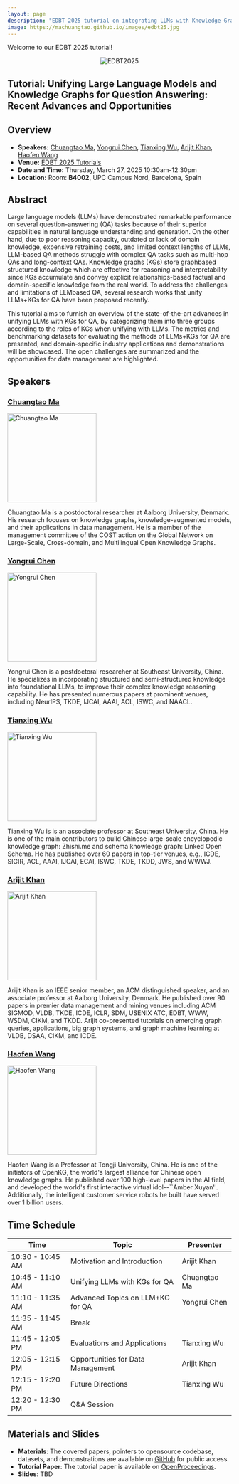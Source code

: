 ```yaml
---
layout: page
description: "EDBT 2025 tutorial on integrating LLMs with Knowledge Graphs for QA."
image: https://machuangtao.github.io/images/edbt25.jpg 
---
```


Welcome to our EDBT 2025 tutorial!
<p align="center">
    <img src="/images/edbt25.jpg" alt="EDBT2025">
</p>

## Tutorial: Unifying Large Language Models and Knowledge Graphs for Question Answering: Recent Advances and Opportunities

## Overview

- **Speakers:** [Chuangtao Ma](https://machuangtao.github.io/), [Yongrui Chen](https://bahuia.github.io), [Tianxing Wu](https://tianxing-wu.github.io), [Arijit Khan](https://homes.cs.aau.dk/~Arijit), [Haofen Wang](https://tongji-kgllm.github.io/people/wang-haofen) 
- **Venue:** [EDBT 2025 Tutorials](https://edbticdt2025.upc.edu/?contents=accepted-papers-tutorials.html)
- **Date and Time:** Thursday, March 27, 2025 10:30am-12:30pm
- **Location:** Room: **B4002**, UPC Campus Nord, Barcelona, Spain 

## Abstract

Large language models (LLMs) have demonstrated remarkable performance on several question-answering (QA) tasks because of their superior capabilities in natural language understanding and generation. On the other hand, due to poor reasoning capacity, outdated or lack of domain knowledge, expensive retraining costs, and limited context lengths of LLMs, LLM-based QA methods struggle with complex QA tasks such as multi-hop QAs and long-context QAs. Knowledge graphs (KGs) store graphbased structured knowledge which are effective for reasoning and interpretability since KGs accumulate and convey explicit relationships-based factual and domain-specific knowledge from the real world. To address the challenges and limitations of LLMbased QA, several research works that unify LLMs+KGs for QA have been proposed recently.

This tutorial aims to furnish an overview of the state-of-the-art advances in unifying LLMs with KGs for QA, by categorizing them into three groups according to the roles of KGs when unifying with LLMs. The metrics and benchmarking datasets for evaluating the methods of LLMs+KGs for QA are presented, and domain-specific industry applications and demonstrations will be showcased. The open challenges are summarized and the opportunities for data management are highlighted.

## Speakers

### [Chuangtao Ma](https://machuangtao.github.io)

<img src="/images/CTMA.jpg" alt="Chuangtao Ma" width="200" height="200">

Chuangtao Ma is a postdoctoral researcher at Aalborg University, Denmark. His research focuses on knowledge graphs, knowledge-augmented models, and their applications in data management. He is a member of the management committee of the COST action on the Global Network on Large-Scale, Cross-domain, and Multilingual Open Knowledge Graphs.  



### [Yongrui Chen](https://bahuia.github.io) 

<img src="/images/YRC.jpg" alt="Yongrui Chen" width="200" height="200">

Yongrui Chen is a postdoctoral researcher at Southeast University, China. He specializes in incorporating structured and semi-structured knowledge into foundational LLMs, to improve their complex knowledge reasoning capability. He has presented numerous papers at prominent venues, including NeurIPS, TKDE, IJCAI, AAAI, ACL, ISWC, and NAACL. 


### [Tianxing Wu](https://tianxing-wu.github.io)

<img src="/images/TXW.png" alt="Tianxing Wu" width="200" height="200">

Tianxing Wu is is an associate professor at Southeast University, China. He is one of the main contributors to build Chinese large-scale encyclopedic knowledge graph: Zhishi.me and schema knowledge graph: Linked Open Schema. He has published over 60 papers in top-tier venues, e.g., ICDE, SIGIR, ACL, AAAI, IJCAI, ECAI, ISWC, TKDE, TKDD, JWS, and WWWJ. 


### [Arijit Khan](https://homes.cs.aau.dk/~Arijit)

<img src="/images/AK.png" alt="Arijit Khan" width="200" height="200">

Arijit Khan is an IEEE senior member, an ACM distinguished speaker, and an associate professor at Aalborg University, Denmark. He published over 90 papers in premier data management and mining venues including ACM SIGMOD, VLDB, TKDE, ICDE, ICLR, SDM, USENIX ATC, EDBT, WWW, WSDM, CIKM, and TKDD. Arijit co-presented tutorials on emerging graph queries, applications, big graph systems, and graph machine learning at VLDB, DSAA, CIKM, and ICDE. 


### [Haofen Wang](https://tongji-kgllm.github.io/people/wang-haofen)

<img src="/images/HFW.jpg" alt="Haofen Wang" width="200" height="200">

Haofen Wang is a Professor at Tongji University, China. He is one of the initiators of OpenKG, the world's largest alliance for Chinese open knowledge graphs. He published over 100 high-level papers in the AI field, and developed the world's first interactive virtual idol--``Amber Xuyan''. Additionally, the intelligent customer service robots he built have served over 1 billion users. 


## Time Schedule


| Time | Topic | Presenter |
|------|-------|-----------|
| 10:30 - 10:45 AM | Motivation and Introduction | Arijit Khan |
| 10:45 - 11:10 AM | Unifying LLMs with KGs for QA | Chuangtao Ma |
| 11:10 - 11:35 AM | Advanced Topics on LLM+KG for QA | Yongrui Chen |
| 11:35 - 11:45 AM | Break | |
| 11:45 - 12:05 PM | Evaluations and Applications | Tianxing Wu |
| 12:05 - 12:15 PM | Opportunities for Data Management | Arijit Khan |
| 12:15 - 12:20 PM | Future Directions | Tianxing Wu |
| 12:20 - 12:30 PM | Q&A Session | |


## Materials and Slides
- **Materials**: The covered papers, pointers to opensource codebase, datasets, and demonstrations are available on [GitHub](https://github.com/machuangtao/LLM-KG4QA) for public access.
- **Tutorial Paper**: The tutorial paper is available on [OpenProceedings](https://openproceedings.org/2025/conf/edbt/paper-T4.pdf).
- **Slides**: TBD